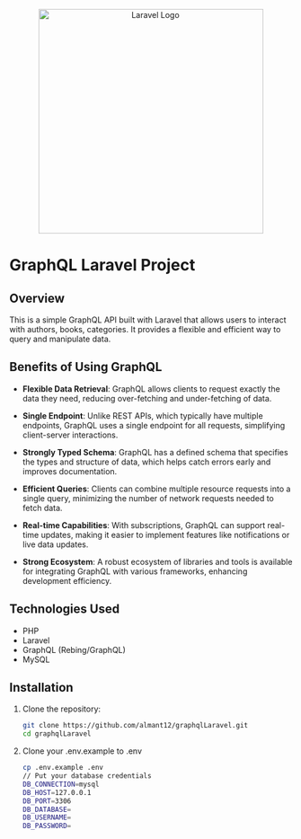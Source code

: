 <p align="center"><a href="https://laravel.com" target="_blank"><img src="https://miro.medium.com/v2/resize:fit:590/0*I6C8hkAaHTaINXav.png" width="400" alt="Laravel Logo"></a></p>



# GraphQL Laravel Project

## Overview

This is a simple GraphQL API built with Laravel that allows users to interact with authors, books, categories. It provides a flexible and efficient way to query and manipulate data.

## Benefits of Using GraphQL

- **Flexible Data Retrieval**: GraphQL allows clients to request exactly the data they need, reducing over-fetching and under-fetching of data.

- **Single Endpoint**: Unlike REST APIs, which typically have multiple endpoints, GraphQL uses a single endpoint for all requests, simplifying client-server interactions.

- **Strongly Typed Schema**: GraphQL has a defined schema that specifies the types and structure of data, which helps catch errors early and improves documentation.

- **Efficient Queries**: Clients can combine multiple resource requests into a single query, minimizing the number of network requests needed to fetch data.

- **Real-time Capabilities**: With subscriptions, GraphQL can support real-time updates, making it easier to implement features like notifications or live data updates.

- **Strong Ecosystem**: A robust ecosystem of libraries and tools is available for integrating GraphQL with various frameworks, enhancing development efficiency.



## Technologies Used

- PHP
- Laravel
- GraphQL (Rebing/GraphQL)
- MySQL

## Installation

1. Clone the repository:

   ```bash
   git clone https://github.com/almant12/graphqlLaravel.git
   cd graphqlLaravel
   ```
2. Clone your .env.example to .env
      ```bash
   cp .env.example .env
   // Put your database credentials
   DB_CONNECTION=mysql
   DB_HOST=127.0.0.1
   DB_PORT=3306
   DB_DATABASE=
   DB_USERNAME=
   DB_PASSWORD=
   ```
